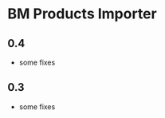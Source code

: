 BM Products Importer
====================================


0.4
-----
- some fixes

0.3
-----
- some fixes